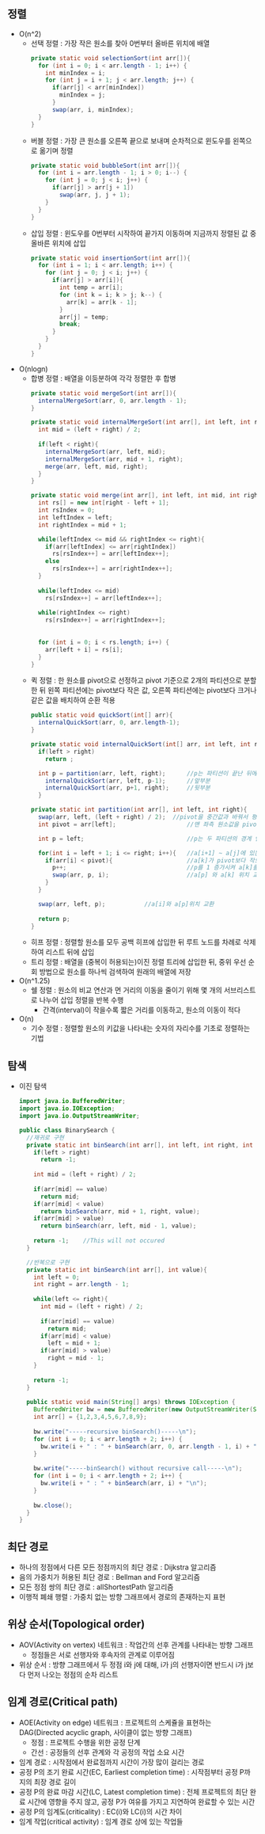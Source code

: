 ## 정렬
- O(n^2)
  - 선택 정렬 : 가장 작은 원소를 찾아 0번부터 올바른 위치에 배열
    ```java
    private static void selectionSort(int arr[]){
      for (int i = 0; i < arr.length - 1; i++) {
        int minIndex = i;
        for (int j = i + 1; j < arr.length; j++) {
          if(arr[j] < arr[minIndex])
            minIndex = j;
          }
          swap(arr, i, minIndex);
      }
    }
    ```
  - 버블 정렬 : 가장 큰 원소를 오른쪽 끝으로 보내며 순차적으로 윈도우를 왼쪽으로 옮기며 정렬
    ```java
    private static void bubbleSort(int arr[]){
      for (int i = arr.length - 1; i > 0; i--) {
        for (int j = 0; j < i; j++) {
          if(arr[j] > arr[j + 1])
            swap(arr, j, j + 1);
        }
      }
    }
    ```
  - 삽입 정렬 : 윈도우를 0번부터 시작하여 끝가지 이동하며 지금까지 정렬된 값 중 올바른 위치에 삽입
    ```java
    private static void insertionSort(int arr[]){
      for (int i = 1; i < arr.length; i++) {
        for (int j = 0; j < i; j++) {
          if(arr[j] > arr[i]){
            int temp = arr[i];
            for (int k = i; k > j; k--) {
              arr[k] = arr[k - 1];
            }
            arr[j] = temp;
            break;
          }
        }
      }
    }
    ```
- O(nlogn)
  - 합병 정렬 : 배열을 이등분하여 각각 정렬한 후 합병
    ```java
    private static void mergeSort(int arr[]){
      internalMergeSort(arr, 0, arr.length - 1);
    }
    
    private static void internalMergeSort(int arr[], int left, int right){
      int mid = (left + right) / 2;
		
      if(left < right){
        internalMergeSort(arr, left, mid);
        internalMergeSort(arr, mid + 1, right);
        merge(arr, left, mid, right);	
      }
    }

    private static void merge(int arr[], int left, int mid, int right){
      int rs[] = new int[right - left + 1];
      int rsIndex = 0;
      int leftIndex = left;
      int rightIndex = mid + 1;
	
      while(leftIndex <= mid && rightIndex <= right){
        if(arr[leftIndex] <= arr[rightIndex])
          rs[rsIndex++] = arr[leftIndex++];
        else
          rs[rsIndex++] = arr[rightIndex++];
      }
		
      while(leftIndex <= mid)
        rs[rsIndex++] = arr[leftIndex++];
		
      while(rightIndex <= right)
        rs[rsIndex++] = arr[rightIndex++];
		
		
      for (int i = 0; i < rs.length; i++) {
        arr[left + i] = rs[i];
      }
    }
    ```
  - 퀵 정렬 : 한 원소를 pivot으로 선정하고 pivot 기준으로 2개의 파티션으로 분할한 뒤 왼쪽 파티션에는 pivot보다 작은 값, 오른쪽 파티션에는 pivot보다 크거나 같은 값을 배치하여 순환 적용
    ```java
    public static void quickSort(int[] arr){		
      internalQuickSort(arr, 0, arr.length-1);
    }
	
    private static void internalQuickSort(int[] arr, int left, int right){
      if(left > right)						
        return ;

      int p = partition(arr, left, right);      //p는 파티션이 끝난 뒤에 사용된 피봇의 인덱스
        internalQuickSort(arr, left, p-1);      //앞부분
        internalQuickSort(arr, p+1, right);     //뒷부분
      }
	
    private static int partition(int arr[], int left, int right){
      swap(arr, left, (left + right) / 2);	//pivot을 중간값과 바꿔서 평균 O(nlogn)이 되도록 함
      int pivot = arr[left];                    //맨 좌측 원소값을 pivot으로 잡음

      int p = left;                             //p는 두 파티션의 경계 인덱스

      for(int i = left + 1; i <= right; i++){   //a[i+1] ~ a[j]에 있는 모든 원소를 검사하여
        if(arr[i] < pivot){                     //a[k]가 pivot보다 작으면 
          p++;                                  //p를 1 증가시켜 a[k]를 p인덱스 범위 안으로 포함되게 함
          swap(arr, p, i);                      //a[p] 와 a[k] 위치 교환
        }
      }

      swap(arr, left, p);			//a[i]와 a[p]위치 교환
		
      return p;
    }	
    ```
  - 히프 정렬 : 정렬할 원소를 모두 공백 히프에 삽입한 뒤 루트 노드를 차례로 삭제하여 리스트 뒤에 삽입
  - 트리 정렬 : 배열을 (중복이 허용되는)이진 정렬 트리에 삽입한 뒤, 중위 우선 순회 방법으로 원소를 하나씩 검색하여 원래의 배열에 저장
- O(n^1.25)
  - 쉘 정렬 : 원소의 비교 연산과 먼 거리의 이동을 줄이기 위해 몇 개의 서브리스트로 나누어 삽입 정렬을 반복 수행
    - 간격(interval)이 작을수록 짧은 거리를 이동하고, 원소의 이동이 적다
- O(n)
  - 기수 정렬 : 정렬할 원소의 키값을 나타내는 숫자의 자리수를 기초로 정렬하는 기법
  
## 탐색
- 이진 탐색
  ```java  
  import java.io.BufferedWriter;
  import java.io.IOException;
  import java.io.OutputStreamWriter;

  public class BinarySearch {
    //재귀로 구현
    private static int binSearch(int arr[], int left, int right, int value){
      if(left > right)
        return -1;
		
      int mid = (left + right) / 2;
		
      if(arr[mid] == value)
        return mid;
      if(arr[mid] < value)
        return binSearch(arr, mid + 1, right, value);
      if(arr[mid] > value)
        return binSearch(arr, left, mid - 1, value);
		
      return -1;	//This will not occured
    }

    //반복으로 구현
    private static int binSearch(int arr[], int value){
      int left = 0;
      int right = arr.length - 1;
		
      while(left <= right){
        int mid = (left + right) / 2;
			
        if(arr[mid] == value)
          return mid;
        if(arr[mid] < value)
          left = mid + 1;
        if(arr[mid] > value)
          right = mid - 1;
      }
		
      return -1;
    }
	
    public static void main(String[] args) throws IOException {
      BufferedWriter bw = new BufferedWriter(new OutputStreamWriter(System.out));
      int arr[] = {1,2,3,4,5,6,7,8,9};
		
      bw.write("-----recursive binSearch()-----\n");
      for (int i = 0; i < arr.length + 2; i++) {
        bw.write(i + " : " + binSearch(arr, 0, arr.length - 1, i) + "\n");
      }
		
      bw.write("-----binSearch() without recursive call-----\n");
      for (int i = 0; i < arr.length + 2; i++) {
        bw.write(i + " : " + binSearch(arr, i) + "\n");
      }
		
      bw.close();
    }
  }
  ```
 
## 최단 경로
- 하나의 정점에서 다른 모든 정점까지의 최단 경로 : Dijkstra 알고리즘
- 음의 가중치가 허용된 최단 경로 : Bellman and Ford 알고리즘
- 모든 정점 쌍의 최단 경로 : allShortestPath 알고리즘
- 이행적 폐쇄 행렬 : 가중치 없는 방향 그래프에서 경로의 존재하는지 표현
  
## 위상 순서(Topological order)
- AOV(Activity on vertex) 네트워크 : 작업간의 선후 관계를 나타내는 방향 그래프
  - 정점들은 서로 선행자와 후속자의 관계로 이루어짐
- 위상 순서 : 방향 그래프에서 두 정점 i와 j에 대해, i가 j의 선행자이면 반드시 i가 j보다 먼저 나오는 정점의 순차 리스트

## 임계 경로(Critical path)
- AOE(Activity on edge) 네트워크 : 프로젝트의 스케쥴을 표현하는 DAG(Directed acyclic graph, 사이클이 없는 방향 그래프)
  - 정점 : 프로젝트 수행을 위한 공정 단계
  - 간선 : 공정들의 선후 관계와 각 공정의 작업 소요 시간
- 임계 경로 : 시작점에서 완료점까지 시간이 가장 많이 걸리는 경로
- 공정 P의 조기 완료 시간(EC, Earliest completion time) : 시작점부터 공정 P까지의 최장 경로 길이
- 공정 P의 완료 마감 시간(LC, Latest completion time) : 전체 프로젝트의 최단 완료 시간에 영향을 주지 않고, 공정 P가 여유를 가지고 지연하여 완료할 수 있는 시간
- 공정 P의 임계도(criticality) : EC(i)와 LC(i)의 시간 차이
- 임계 작업(critical activity) : 임계 경로 상에 있는 작업들

  
